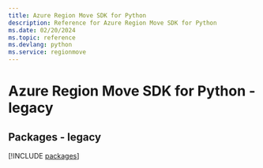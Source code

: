 ```yaml
---
title: Azure Region Move SDK for Python
description: Reference for Azure Region Move SDK for Python
ms.date: 02/20/2024
ms.topic: reference
ms.devlang: python
ms.service: regionmove
---
```

# Azure Region Move SDK for Python - legacy
## Packages - legacy
[!INCLUDE [packages](region-move-index.md)]